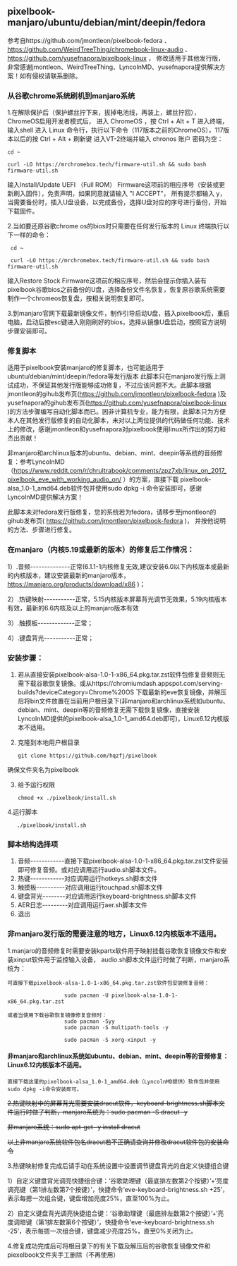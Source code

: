 ## pixelbook-manjaro/ubuntu/debian/mint/deepin/fedora
参考自https://github.com/jmontleon/pixelbook-fedora 、https://github.com/WeirdTreeThing/chromebook-linux-audio 、https://github.com/yusefnapora/pixelbook-linux ， 修改适用于其他发行版，非常感谢jmontleon、WeirdTreeThing、LyncolnMD、yusefnapora提供解决方案！如有侵权请联系删除。
### 从谷歌chrome系统刷机到manjaro系统
1.在解除保护后（保护螺丝拧下来，拔掉电池线，再装上，螺丝拧回）， ChromeOS启用开发者模式后，
进入 ChromeOS ，按 Ctrl + Alt + T 进入终端，输入shell 进入 Linux 命令行，执行以下命令（117版本之前的ChromeOS），117版本以后的按 Ctrl + Alt + 刷新键 进入VT-2终端并输入 chronos 账户 密码为空：

    cd ~

    curl -LO https://mrchromebox.tech/firmware-util.sh && sudo bash firmware-util.sh

输入Install/Update UEFI （Full ROM） Firmware这项前的相应序号（安装或更新刷入固件），免责声明，如果同意就请输入 "I ACCEPT"，
所有提示都输入 y，当需要备份时，插入U盘设备，以完成备份，选择U盘对应的序号进行备份，开始下载固件。

2.当如要还原谷歌chrome os的bios时只需要在任何发行版本的 Linux 终端执行以下一样的命令：

     cd ~

     curl -LO https://mrchromebox.tech/firmware-util.sh && sudo bash firmware-util.sh

输入Restore Stock Firmware这项前的相应序号，然后会提示你插入装有pixelbook谷歌bios之前备份的U盘，选择备份文件名恢复，恢复原谷歌系统需要制作一个chromeos恢复盘，按相关说明恢复即可。

3.到manjaro官网下载最新镜像文件，制作引导启动U盘，插入pixelbook后，重启电脑，启动后按esc键进入刚刚刷好的bios，选择从镜像U盘启动，按照官方说明步骤安装即可。
### 修复脚本
   适用于pixelbook安装manjaro的修复脚本，也可能适用于ubuntu/debian/mint/deepin/fedora等发行版本
此脚本只在manjaro发行版上测试成功，不保证其他发行版能够成功修复，不过应该问题不大。此脚本根据jmontleon的gihub发布页(https://github.com/jmontleon/pixelbook-fedora )及yusefnapora的gihub发布页(https://github.com/yusefnapora/pixelbook-linux )的方法步骤编写自动化脚本而已。因非计算机专业，能力有限，此脚本只为方便本人在其他发行版修复的自动化脚本，未对以上两位提供的代码做任何功能、技术上的修改，感谢jmontleon和yusefnapora对pixelbook使用linux所作出的努力和杰出贡献！

非manjaro和archlinux版本的ubuntu、debian、mint、deepin等系统的音频修复：参考LyncolnMD（https://www.reddit.com/r/chrultrabook/comments/zpz7xb/linux_on_2017_pixelbook_eve_with_working_audio_on/  ）的方案，直接下载 pixelbook-alsa_1.0-1_amd64.deb软件包并使用sudo dpkg -i 命令安装即可，感谢LyncolnMD提供解决方案！

   此脚本未对fedora发行版修复，您的系统若为fedora，请移步至jmontleon的gihub发布页( https://github.com/jmontleon/pixelbook-fedora )， 并按他说明的方法、步骤进行修复。

### 在manjaro（内核5.19或最新的版本）的修复后工作情况：

1）.音频--------------正常(6.1.1-1内核修复无效,建议安装6.0以下内核版本或最新的内核版本，建议安装最新的manjaro版本，https://manjaro.org/products/download/x86 )；

2）.热键映射-----------正常，5.15内核版本屏幕背光调节无效果，5.19内核版本有效，最新的6.6内核及以上的manjaro版本有效

3）.触摸板-------------正常；

4）.键盘背光-----------正常；

### 安装步骤：
1. 若从直接安装pixelbook-alsa-1.0-1-x86_64.pkg.tar.zst软件包修复音频则无需下载谷歌恢复镜像。或从https://chromiumdash.appspot.com/serving-builds?deviceCategory=Chrome%20OS 下载最新的eve恢复镜像，并解压后将bin文件放置在当前用户根目录下(非manjaro和archlinux系统如ubuntu、debian、mint、deepin等的音频修复无需下载恢复镜像，直接安装LyncolnMD提供的pixelbook-alsa_1.0-1_amd64.deb即可)，Linux6.12内核版本不适用。

2. 克隆到本地用户根目录

       git clone https://github.com/hqzfj/pixelbook 

确保文件夹名为pixelbook

3. 给予运行权限

       chmod +x ./pixelbook/install.sh

4.运行脚本

       ./pixelbook/install.sh
 
### 脚本结构选择项
1) 音频------------直接下载pixelbook-alsa-1.0-1-x86_64.pkg.tar.zst文件安装即可修复音频。或对应调用运行audio.sh脚本文件。
2) 热键------------对应调用运行hotkeys.sh脚本文件
3) 触摸板----------对应调用运行touchpad.sh脚本文件
4) 键盘背光--------对应调用运行keyboard-brightness.sh脚本文件
5) AER日志---------对应调用运行aer.sh脚本文件
6) 退出
### 非manjaro发行版的需要注意的地方，Linux6.12内核版本不适用。
1.manjaro的音频修复时需要安装kpartx软件用于映射挂载谷歌恢复镜像文件和安装xinput软件用于监控输入设备，
 audio.sh脚本文件运行时做了判断，manjaro系统为：
 
    可直接下载pixelbook-alsa-1.0-1-x86_64.pkg.tar.zst软件包安装修复音频：
    
                      sudo pacman -U pixelbook-alsa-1.0-1-x86_64.pkg.tar.zst
    
    或者当使用下载谷歌恢复镜像修复音频时：
                      sudo pacman -Syy
                      sudo pacman -S multipath-tools -y
                      
                      sudo pacman -S xorg-xinput -y
                      
 #### 非manjaro和archlinux系统如ubuntu、debian、mint、deepin等的音频修复：Linux6.12内核版本不适用。
   
    直接下载这里的pixelbook-alsa_1.0-1_amd64.deb（LyncolnMD提供）软件包并使用sudo dpkg -i命令安装即可。
   
 ~~2.热键映射中的屏幕背光需要安装dracut软件，keyboard-brightness.sh脚本文件运行时做了判断，manjaro系统为：sudo pacman -S dracut -y~~
                      
   ~~非manjaro系统：sudo apt-get -y install dracut~~
                      
   ~~以上非manjaro系统软件包名dracut若不正确请查询并修改dracut软件包的安装命令~~

 3.热键映射修复完成后请手动在系统设置中设置调节键盘背光的自定义快捷组合键
 
   1）自定义键盘背光调亮快捷组合键：‘谷歌助理键（最底排左数第2个按键）’+‘亮度调亮键（第1排左数第7个按键）’，快捷命令‘eve-keyboard-brightness.sh +25’，表示每摁一次组合键，键盘增加亮度25%，直至100%为止。
   
   2）自定义键盘背光调亮快捷组合键：‘谷歌助理键（最底排左数第2个按键）’+‘亮度调暗键（第1排左数第6个按键）’，快捷命令‘eve-keyboard-brightness.sh -25’，表示每摁一次组合键，键盘减少亮度25%，直至0%关闭为止。
   
4.修复成功完成后可将根目录下的有关下载及解压后的谷歌恢复镜像文件和piexelbook文件夹手工删除（不再使用）
